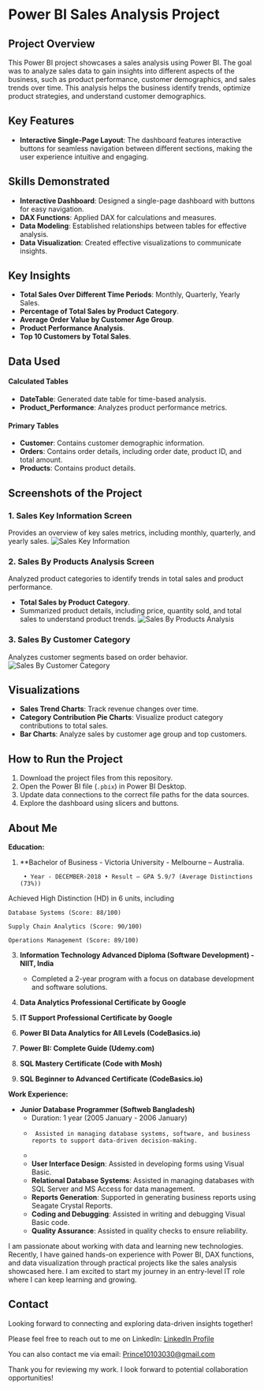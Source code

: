 
# Power BI Sales Analysis Project

## Project Overview

This Power BI project showcases a sales analysis using Power BI. The goal was to analyze sales data to gain insights into different aspects of the business, such as product performance, customer demographics, and sales trends over time. This analysis helps the business identify trends, optimize product strategies, and understand customer demographics.

## Key Features

- **Interactive Single-Page Layout**: The dashboard features interactive buttons for seamless navigation between different sections, making the user experience intuitive and engaging.

## Skills Demonstrated

- **Interactive Dashboard**: Designed a single-page dashboard with buttons for easy navigation.
- **DAX Functions**: Applied DAX for calculations and measures.
- **Data Modeling**: Established relationships between tables for effective analysis.
- **Data Visualization**: Created effective visualizations to communicate insights.

## Key Insights

- **Total Sales Over Different Time Periods**: Monthly, Quarterly, Yearly Sales.
- **Percentage of Total Sales by Product Category**.
- **Average Order Value by Customer Age Group**.
- **Product Performance Analysis**.
- **Top 10 Customers by Total Sales**.

## Data Used

#### Calculated Tables

- **DateTable**: Generated date table for time-based analysis.
- **Product_Performance**: Analyzes product performance metrics.

#### Primary Tables

- **Customer**: Contains customer demographic information.
- **Orders**: Contains order details, including order date, product ID, and total amount.
- **Products**: Contains product details.

## Screenshots of the Project

### 1. Sales Key Information Screen
Provides an overview of key sales metrics, including monthly, quarterly, and yearly sales.
![Sales Key Information](images/Sales_Key_Information.png)

### 2. Sales By Products Analysis Screen
Analyzed product categories to identify trends in total sales and product performance.
- **Total Sales by Product Category**.
- Summarized product details, including price, quantity sold, and total sales to understand product trends.
![Sales By Products Analysis](images/Sales_by_Product_Analysis.png)

### 3. Sales By Customer Category
Analyzes customer segments based on order behavior.
![Sales By Customer Category](images/Sales_by_Customer_Category.png)

## Visualizations

- **Sales Trend Charts**: Track revenue changes over time.
- **Category Contribution Pie Charts**: Visualize product category contributions to total sales.
- **Bar Charts**: Analyze sales by customer age group and top customers.

## How to Run the Project

1. Download the project files from this repository.
2. Open the Power BI file (`.pbix`) in Power BI Desktop.
3. Update data connections to the correct file paths for the data sources.
4. Explore the dashboard using slicers and buttons.

## About Me

**Education:**

1. **Bachelor of Business - Victoria University - Melbourne – Australia.

        • Year - DECEMBER-2018 • Result – GPA 5.9/7 (Average Distinctions (73%))
 
 Achieved High Distinction (HD) in 6 units, including 

	Database Systems (Score: 88/100) 
 
    Supply Chain Analytics (Score: 90/100) 
 
	Operations Management (Score: 89/100)
 

3. **Information Technology Advanced Diploma (Software Development) - NIIT, India**
   - Completed a 2-year program with a focus on database development and software solutions.

4. **Data Analytics Professional Certificate by Google**
5. **IT Support Professional Certificate by Google**
6. **Power BI Data Analytics for All Levels (CodeBasics.io)**
7. **Power BI: Complete Guide (Udemy.com)**
8. **SQL Mastery Certificate (Code with Mosh)**
9. **SQL Beginner to Advanced Certificate (CodeBasics.io)**

**Work Experience:**

- **Junior Database Programmer (Softweb Bangladesh)**
  - Duration: 1 year (2005 January - 2006 January)
  -      Assisted in managing database systems, software, and business reports to support data-driven decision-making.
  -     
  - **User Interface Design**: Assisted in developing forms using Visual Basic.
  - **Relational Database Systems**: Assisted in managing databases with SQL Server and MS Access for data management.
  - **Reports Generation**: Supported in generating business reports using Seagate Crystal Reports.
  - **Coding and Debugging**: Assisted in writing and debugging Visual Basic code.
  - **Quality Assurance**: Assisted in quality checks to ensure reliability.

I am passionate about working with data and learning new technologies. Recently, I have gained hands-on experience with Power BI, DAX functions, and data visualization through practical projects like the sales analysis showcased here. I am excited to start my journey in an entry-level IT role where I can keep learning and growing.


## Contact

Looking forward to connecting and exploring data-driven insights together!

Please feel free to reach out to me on LinkedIn: [LinkedIn Profile](https://www.linkedin.com/in/prince30307070)

You can also contact me via email: Prince10103030@gmail.com

Thank you for reviewing my work. I look forward to potential collaboration opportunities!



